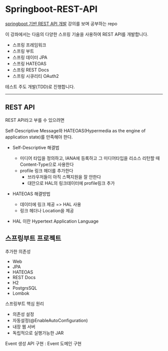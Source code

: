 # Springboot-REST-API
[springboot 기반 REST API 개발](https://www.inflearn.com/course/spring_rest-api/) 강의를 보며 공부하는 repo

이 강좌에서는 다음의 다양한 스프링 기술을 사용하여 REST API를 개발합니다.

* 스프링 프레임워크
* 스프링 부트
* 스프링 데이터 JPA
* 스프링 HATEOAS
* 스프링 REST Docs
* 스프링 시큐리티 OAuth2

테스트 주도 개발(TDD)로 진행합니다.

<hr>

## REST API

REST API라고 부를 수 있으려면 

Self-Descriptive Message와 HATEOAS(Hypermedia as the engine of application state)를 만족해야 한다.
* Self-Descriptive 해결법
    * 미디어 타입을 정의하고, IANA에 등록하고 그 미디어타입을 리소스 리턴할 때 Content-Type으로 사용한다
    * profile 링크 헤더를 추가한다 
        * 브라우저들이 아직 스팩지원을 잘 안한다
        * 대안으로 HAL의 링크데이터에 profile링크 추가

* HATEOAS 해결방법
    * 데이터에 링크 제공 => HAL 사용
    * 링크 헤더나 Location을 제공

* HAL 이란
Hypertext Application Language

## 스프링부트 프로젝트

추가한 의존성 

* Web
* JPA
* HATEOAS
* REST Docs
* H2
* PostgrsSQL
* Lombok

스프링부트 핵심 원리  
* 의존성 설정  
* 자동설정(@EnableAutoConfiguration)  
* 내장 웹 서버  
* 독립적으로 실행가능한 JAR  

Event 생성 API 구현 : Event 도메인 구현



